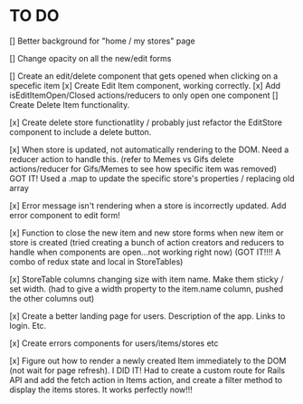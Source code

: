 # TO DO 

[] Better background for "home / my stores" page

[] Change opacity on all the new/edit forms

[] Create an edit/delete component that gets opened when clicking on a specefic item
    [x] Create Edit Item component, working correctly. 
        [x] Add isEditItemOpen/Closed actions/reducers to only open one component
    [] Create Delete Item functionality.

[x] Create delete store functionatlity / probably just refactor the EditStore component to include a delete button.

[x] When store is updated, not automatically rendering to the DOM. Need a reducer action to handle this.
    (refer to Memes vs Gifs delete actions/reducer for Gifs/Memes to see how specific item was removed)
    GOT IT! Used a .map to update the specific store's properties / replacing old array

[x] Error message isn't rendering when a store is incorrectly updated. Add error component to edit form!


[x] Function to close the new item and new store forms when new item or store is created
    (tried creating a bunch of action creators and reducers to handle when components are open...not working right now)
    (GOT IT!!!! A combo of redux state and local in StoreTables)

[x] StoreTable columns changing size with item name. Make them sticky / set width.
    (had to give a width property to the item.name column, pushed the other columns out)

[x] Create a better landing page for users. Description of the app. Links to login. Etc.

[x] Create errors components for users/items/stores etc

[x] Figure out how to render a newly created Item immediately to the DOM (not wait for page refresh).
    I DID IT! Had to create a custom route for Rails API and add the fetch action in Items action, and 
    create a filter method to display the items stores. It works perfectly now!!!